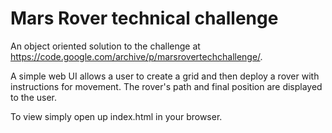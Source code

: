 # Mars Rover technical challenge
An object oriented solution to the challenge at https://code.google.com/archive/p/marsrovertechchallenge/.

A simple web UI allows a user to create a grid and then deploy a rover with instructions for movement. The rover's path and final position are displayed to the user.

To view simply open up index.html in your browser.
